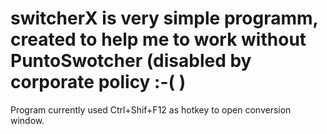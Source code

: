 # switcherX is very simple programm, created to help me to work without PuntoSwotcher (disabled by corporate policy :-( )
Program currently used Ctrl+Shif+F12 as hotkey to open conversion window.
